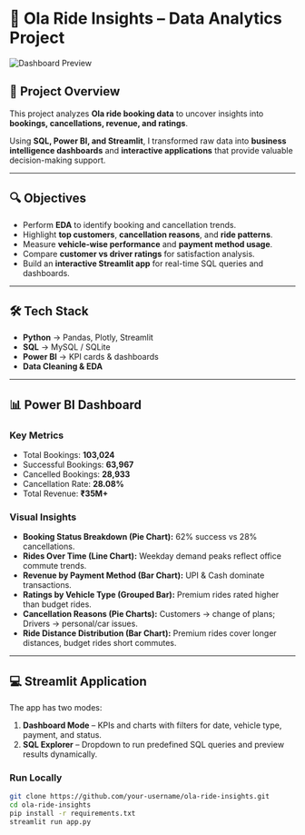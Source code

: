 # 🚖 Ola Ride Insights – Data Analytics Project  

![Dashboard Preview]([assets/demo.png](https://github.com/Soumik-Adak/Labmentix_Internship/blob/main/OLA_Project/demo.png)) <!-- Replace with actual screenshot path -->

## 📌 Project Overview  
This project analyzes **Ola ride booking data** to uncover insights into **bookings, cancellations, revenue, and ratings**.  

Using **SQL, Power BI, and Streamlit**, I transformed raw data into **business intelligence dashboards** and **interactive applications** that provide valuable decision-making support.  

---

## 🔍 Objectives  
- Perform **EDA** to identify booking and cancellation trends.  
- Highlight **top customers**, **cancellation reasons**, and **ride patterns**.  
- Measure **vehicle-wise performance** and **payment method usage**.  
- Compare **customer vs driver ratings** for satisfaction analysis.  
- Build an **interactive Streamlit app** for real-time SQL queries and dashboards.  

---

## 🛠 Tech Stack  
- **Python** → Pandas, Plotly, Streamlit  
- **SQL** → MySQL / SQLite  
- **Power BI** → KPI cards & dashboards  
- **Data Cleaning & EDA**  

---

## 📊 Power BI Dashboard  
### Key Metrics  
- Total Bookings: **103,024**  
- Successful Bookings: **63,967**  
- Cancelled Bookings: **28,933**  
- Cancellation Rate: **28.08%**  
- Total Revenue: **₹35M+**  

### Visual Insights  
- **Booking Status Breakdown (Pie Chart):** 62% success vs 28% cancellations.  
- **Rides Over Time (Line Chart):** Weekday demand peaks reflect office commute trends.  
- **Revenue by Payment Method (Bar Chart):** UPI & Cash dominate transactions.  
- **Ratings by Vehicle Type (Grouped Bar):** Premium rides rated higher than budget rides.  
- **Cancellation Reasons (Pie Charts):** Customers → change of plans; Drivers → personal/car issues.  
- **Ride Distance Distribution (Bar Chart):** Premium rides cover longer distances, budget rides short commutes.  

---

## 💻 Streamlit Application  
The app has two modes:  

1. **Dashboard Mode** – KPIs and charts with filters for date, vehicle type, payment, and status.  
2. **SQL Explorer** – Dropdown to run predefined SQL queries and preview results dynamically.  

### Run Locally  
```bash
git clone https://github.com/your-username/ola-ride-insights.git
cd ola-ride-insights
pip install -r requirements.txt
streamlit run app.py

